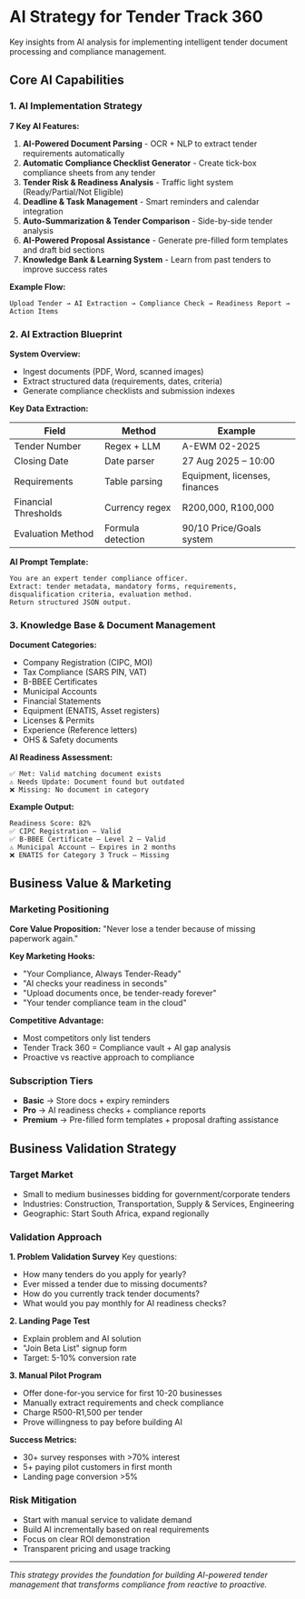 # AI Strategy for Tender Track 360

Key insights from AI analysis for implementing intelligent tender document processing and compliance management.

## Core AI Capabilities

### 1. AI Implementation Strategy

**7 Key AI Features:**

1. **AI-Powered Document Parsing** - OCR + NLP to extract tender requirements automatically
2. **Automatic Compliance Checklist Generator** - Create tick-box compliance sheets from any tender
3. **Tender Risk & Readiness Analysis** - Traffic light system (Ready/Partial/Not Eligible)
4. **Deadline & Task Management** - Smart reminders and calendar integration
5. **Auto-Summarization & Tender Comparison** - Side-by-side tender analysis
6. **AI-Powered Proposal Assistance** - Generate pre-filled form templates and draft bid sections
7. **Knowledge Bank & Learning System** - Learn from past tenders to improve success rates

**Example Flow:**

```
Upload Tender → AI Extraction → Compliance Check → Readiness Report → Action Items
```

### 2. AI Extraction Blueprint

**System Overview:**

- Ingest documents (PDF, Word, scanned images)
- Extract structured data (requirements, dates, criteria)
- Generate compliance checklists and submission indexes

**Key Data Extraction:**

| Field                | Method            | Example                       |
| -------------------- | ----------------- | ----------------------------- |
| Tender Number        | Regex + LLM       | A-EWM 02-2025                 |
| Closing Date         | Date parser       | 27 Aug 2025 – 10:00           |
| Requirements         | Table parsing     | Equipment, licenses, finances |
| Financial Thresholds | Currency regex    | R200,000, R100,000            |
| Evaluation Method    | Formula detection | 90/10 Price/Goals system      |

**AI Prompt Template:**

```
You are an expert tender compliance officer.
Extract: tender metadata, mandatory forms, requirements,
disqualification criteria, evaluation method.
Return structured JSON output.
```

### 3. Knowledge Base & Document Management

**Document Categories:**

- Company Registration (CIPC, MOI)
- Tax Compliance (SARS PIN, VAT)
- B-BBEE Certificates
- Municipal Accounts
- Financial Statements
- Equipment (ENATIS, Asset registers)
- Licenses & Permits
- Experience (Reference letters)
- OHS & Safety documents

**AI Readiness Assessment:**

```
✅ Met: Valid matching document exists
⚠ Needs Update: Document found but outdated
❌ Missing: No document in category
```

**Example Output:**

```
Readiness Score: 82%
✅ CIPC Registration – Valid
✅ B-BBEE Certificate – Level 2 – Valid
⚠ Municipal Account – Expires in 2 months
❌ ENATIS for Category 3 Truck – Missing
```

## Business Value & Marketing

### Marketing Positioning

**Core Value Proposition:**
"Never lose a tender because of missing paperwork again."

**Key Marketing Hooks:**

- "Your Compliance, Always Tender-Ready"
- "AI checks your readiness in seconds"
- "Upload documents once, be tender-ready forever"
- "Your tender compliance team in the cloud"

**Competitive Advantage:**

- Most competitors only list tenders
- Tender Track 360 = Compliance vault + AI gap analysis
- Proactive vs reactive approach to compliance

### Subscription Tiers

- **Basic** → Store docs + expiry reminders
- **Pro** → AI readiness checks + compliance reports
- **Premium** → Pre-filled form templates + proposal drafting assistance

## Business Validation Strategy

### Target Market

- Small to medium businesses bidding for government/corporate tenders
- Industries: Construction, Transportation, Supply & Services, Engineering
- Geographic: Start South Africa, expand regionally

### Validation Approach

**1. Problem Validation Survey**
Key questions:

- How many tenders do you apply for yearly?
- Ever missed a tender due to missing documents?
- How do you currently track tender documents?
- What would you pay monthly for AI readiness checks?

**2. Landing Page Test**

- Explain problem and AI solution
- "Join Beta List" signup form
- Target: 5-10% conversion rate

**3. Manual Pilot Program**

- Offer done-for-you service for first 10-20 businesses
- Manually extract requirements and check compliance
- Charge R500-R1,500 per tender
- Prove willingness to pay before building AI

**Success Metrics:**

- 30+ survey responses with >70% interest
- 5+ paying pilot customers in first month
- Landing page conversion >5%

### Risk Mitigation

- Start with manual service to validate demand
- Build AI incrementally based on real requirements
- Focus on clear ROI demonstration
- Transparent pricing and usage tracking

---

_This strategy provides the foundation for building AI-powered tender management that transforms compliance from reactive to proactive._
